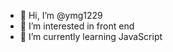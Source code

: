 - 👋 Hi, I’m @ymg1229
- 👀 I’m interested in front end
- 🌱 I’m currently learning JavaScript
<!---
ymg1229/ymg1229 is a ✨ special ✨ repository because its `README.md` (this file) appears on your GitHub profile.
You can click the Preview link to take a look at your changes.
--->
